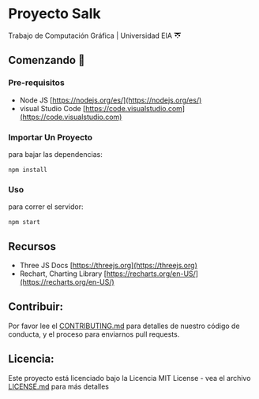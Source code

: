 # Proyecto Salk

Trabajo de Computación Gráfica | Universidad EIA ![logo eia](https://github.com/EIA-University/LogosEIA/blob/master/assets/png/logo-eia-icon.png?raw=true)
 
## Comenzando :rocket:
### Pre-requisitos
* Node JS [https://nodejs.org/es/](https://nodejs.org/es/)
* visual Studio Code [https://code.visualstudio.com](https://code.visualstudio.com)

### Importar Un Proyecto
para bajar las dependencias: 
 ```
 npm install 
 ```

### Uso
 para correr el servidor: 
 ```
 npm start 
 ```

## Recursos
*  Three JS Docs [https://threejs.org](https://threejs.org)
*  Rechart, Charting Library [https://recharts.org/en-US/](https://recharts.org/en-US/)

## Contribuir:
Por favor lee el [CONTRIBUTING.md]() para detalles de nuestro código de conducta, y el proceso para enviarnos pull requests.
## Licencia:
Este proyecto está licenciado bajo la Licencia MIT License  - vea el archivo [LICENSE.md]() para más detalles



